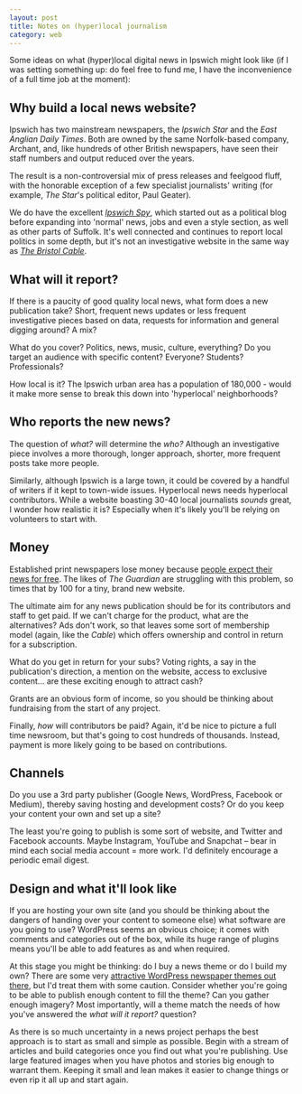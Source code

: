 ```yaml
---
layout: post
title: Notes on (hyper)local journalism
category: web
---
```


Some ideas on what (hyper)local digital news in Ipswich might look like (if I was setting something up: do feel free to fund me, I have the inconvenience of a full time job at the moment):

## Why build a local news website?

Ipswich has two mainstream newspapers, the <cite>Ipswich Star</cite> and the <cite>East Anglian Daily Times</cite>. Both are owned by the same Norfolk-based company, Archant, and, like hundreds of other British newspapers, have seen their staff numbers and output reduced over the years.

The result is a non-controversial mix of press releases and feelgood fluff, with the honorable exception of a few specialist journalists' writing (for example, <cite>The Star</cite>'s political editor, Paul Geater).

We do have the excellent <cite>[Ipswich Spy](https://ipswichspy.com/)</cite>, which started out as a political blog before expanding into 'normal' news, jobs and even a style section, as well as other parts of Suffolk. It's well connected and continues to report local politics in some depth, but it's not an investigative website in the same way as <cite>[The Bristol Cable](https://thebristolcable.org/)</cite>.

## What will it report?

If there is a paucity of good quality local news, what form does a new publication take? Short, frequent news updates or less frequent investigative pieces based on data, requests for information and general digging around? A mix?

What do you cover? Politics, news, music, culture, everything? Do you target an audience with specific content? Everyone? Students? Professionals?

How local is it? The Ipswich urban area has a population of 180,000 - would it make more sense to break this down into 'hyperlocal' neighborhoods?

## Who reports the new news?

The question of _what?_ will determine the _who?_ Although an investigative piece involves a more thorough, longer approach, shorter, more frequent posts take more people.

Similarly, although Ipswich is a large town, it could be covered by a handful of writers if it kept to town-wide issues. Hyperlocal news needs hyperlocal contributors. While a website boasting 30-40 local journalists _sounds_ great, I wonder how realistic it is? Especially when it's likely you'll be relying on volunteers to start with.

## Money

Established print newspapers lose money because [people expect their news for free](/2015/03/news-not-free/). The likes of <cite>The Guardian</cite> are struggling with this problem, so times that by 100 for a tiny, brand new website.

The ultimate aim for any news publication should be for its contributors and staff to get paid. If we can't charge for the product, what are the alternatives? Ads don't work, so that leaves some sort of membership model (again, like the <cite>Cable</cite>) which offers ownership and control in return for a subscription.

What do you get in return for your subs? Voting rights, a say in the publication's direction, a mention on the website, access to exclusive content&hellip; are these exciting enough to attract cash?

Grants are an obvious form of income, so you should be thinking about fundraising from the start of any project.

Finally, _how_ will contributors be paid? Again, it'd be nice to picture a full time newsroom, but that's going to cost hundreds of thousands. Instead, payment is more likely going to be based on contributions.

## Channels

Do you use a 3rd party publisher (Google News, WordPress, Facebook or Medium), thereby saving hosting and development costs? Or do you keep your content your own and set up a site?

The least you're going to publish is some sort of website, and Twitter and Facebook accounts. Maybe Instagram, YouTube and Snapchat &#8211; bear in mind each social media account = more work. I'd definitely encourage a periodic email digest.

## Design and what it'll look like

If you are hosting your own site (and you should be thinking about the dangers of handing over your content to someone else) what software are you going to use? WordPress seems an obvious choice; it comes with comments and categories out of the box, while its huge range of plugins means you'll be able to add features as and when required.

At this stage you might be thinking: do I buy a news theme or do I build my own? There are some very [attractive WordPress newspaper themes out there](http://demo.tagdiv.com/newspaper/), but I'd treat them with some caution. Consider whether you're going to be able to publish enough content to fill the theme? Can you gather enough imagery? Most importantly, will a theme match the needs of how you've answered the _what will it report?_ question?

As there is so much uncertainty in a news project perhaps the best approach is to start as small and simple as possible. Begin with a stream of articles and build categories once you find out what you're publishing. Use large featured images when you have photos and stories big enough to warrant them. Keeping it small and lean makes it easier to change things or even rip it all up and start again.
